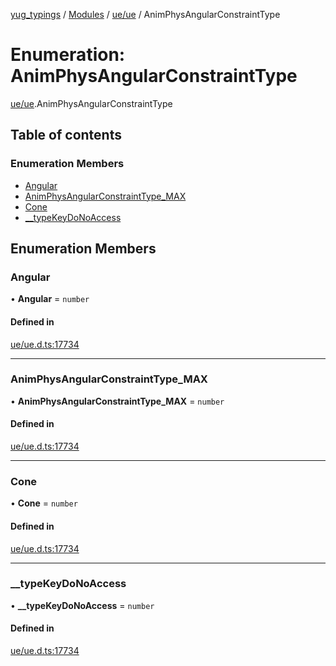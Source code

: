 [yug_typings](../README.md) / [Modules](../modules.md) / [ue/ue](../modules/ue_ue.md) / AnimPhysAngularConstraintType

# Enumeration: AnimPhysAngularConstraintType

[ue/ue](../modules/ue_ue.md).AnimPhysAngularConstraintType

## Table of contents

### Enumeration Members

- [Angular](ue_ue.AnimPhysAngularConstraintType.md#angular)
- [AnimPhysAngularConstraintType\_MAX](ue_ue.AnimPhysAngularConstraintType.md#animphysangularconstrainttype_max)
- [Cone](ue_ue.AnimPhysAngularConstraintType.md#cone)
- [\_\_typeKeyDoNoAccess](ue_ue.AnimPhysAngularConstraintType.md#__typekeydonoaccess)

## Enumeration Members

### Angular

• **Angular** = `number`

#### Defined in

[ue/ue.d.ts:17734](https://github.com/YugMetaverse/yug_typings/blob/b7d9b19/ue/ue.d.ts#L17734)

___

### AnimPhysAngularConstraintType\_MAX

• **AnimPhysAngularConstraintType\_MAX** = `number`

#### Defined in

[ue/ue.d.ts:17734](https://github.com/YugMetaverse/yug_typings/blob/b7d9b19/ue/ue.d.ts#L17734)

___

### Cone

• **Cone** = `number`

#### Defined in

[ue/ue.d.ts:17734](https://github.com/YugMetaverse/yug_typings/blob/b7d9b19/ue/ue.d.ts#L17734)

___

### \_\_typeKeyDoNoAccess

• **\_\_typeKeyDoNoAccess** = `number`

#### Defined in

[ue/ue.d.ts:17734](https://github.com/YugMetaverse/yug_typings/blob/b7d9b19/ue/ue.d.ts#L17734)
